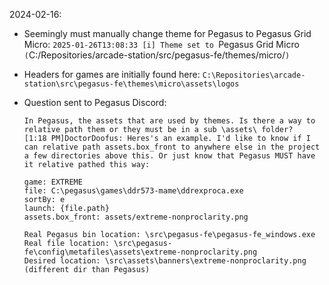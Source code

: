 2024-02-16:
- Seemingly must manually change theme for Pegasus to Pegasus Grid Micro: `2025-01-26T13:08:33 [i] Theme set to `Pegasus Grid Micro` (`C:/Repositories/arcade-station/src/pegasus-fe/themes/micro/`)`

- Headers for games are initially found here: `C:\Repositories\arcade-station\src\pegasus-fe\themes\micro\assets\logos`

- Question sent to Pegasus Discord:
    ```
    In Pegasus, the assets that are used by themes. Is there a way to relative path them or they must be in a sub \assets\ folder?
    [1:18 PM]DoctorDoofus: Heres's an example. I'd like to know if I can relative path assets.box_front to anywhere else in the project a few directories above this. Or just know that Pegasus MUST have it relative pathed this way:

    game: EXTREME
    file: C:\pegasus\games\ddr573-mame\ddrexproca.exe
    sortBy: e
    launch: {file.path}
    assets.box_front: assets/extreme-nonproclarity.png

    Real Pegasus bin location: \src\pegasus-fe\pegasus-fe_windows.exe
    Real file location: \src\pegasus-fe\config\metafiles\assets\extreme-nonproclarity.png
    Desired location: \src\assets\banners\extreme-nonproclarity.png (different dir than Pegasus) 
    ```